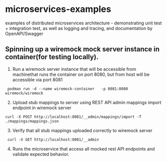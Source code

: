 # microservices-examples
examples of distributed microservices architecture - demonstrating unit test + integration test, as well as logging and tracing, and documentation by OpenAPI/Swagger

## Spinning up a wiremock mock server instance in container(for testing locally).
1. Run a wiremock server instance that will be accessible from machinethat runs the container on port 8080, but from host will be accessible via port 8081
```shell
 podman run -d --name wiremock-container   -p 8081:8080  wiremock/wiremock
```
2. Upload stub mappings to server using REST API admin mappings import endpoint in wiremock server
```shell
curl -X POST http://localhost:8081/__admin/mappings/import -T ./mappings/mappings.json
```

3. Verify that all stub mappings uploaded correctly to wiremock server
```shell
 curl -X GET http://localhost:8081/__admin
```
4. Runs the microservice that access all mocked rest API endpoints and validate expected behavior.
